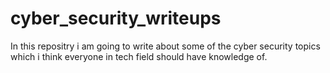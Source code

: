 # cyber_security_writeups
In this repositry i am going to write about some of the cyber security topics which i think everyone in tech field should have knowledge of.
